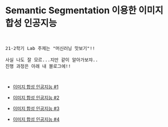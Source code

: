 # Semantic Segmentation 이용한 이미지 합성 인공지능
<br>
<pre>
21-2학기 Lab 주제는 "머신러닝 맛보기"!!<br>
사실 나도 잘 모르...지만 같이 알아가보쟈..
진행 과정은 아래 내 블로그에!!</pre><br>

- [이미지 합성 인공지능 #1](https://damio.tistory.com/81)<br>

- [이미지 합성 인공지능 #2](https://damio.tistory.com/82)<br>

- [이미지 합성 인공지능 #3](https://damio.tistory.com/85)<br>

- [이미지 합성 인공지능 #4](https://damio.tistory.com/86)<br>
<br>
<br>
